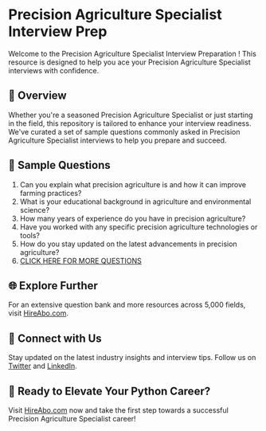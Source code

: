 # Precision Agriculture Specialist Interview Prep

Welcome to the Precision Agriculture Specialist Interview Preparation ! This resource is designed to help you ace your Precision Agriculture Specialist interviews with confidence.

## 🚀 Overview

Whether you're a seasoned Precision Agriculture Specialist or just starting in the field, this repository is tailored to enhance your interview readiness. We've curated a set of sample questions commonly asked in Precision Agriculture Specialist interviews to help you prepare and succeed.

## 📝 Sample Questions

1. Can you explain what precision agriculture is and how it can improve farming practices?
2. What is your educational background in agriculture and environmental science?
3. How many years of experience do you have in precision agriculture?
4. Have you worked with any specific precision agriculture technologies or tools?
5. How do you stay updated on the latest advancements in precision agriculture?
6. [CLICK HERE FOR MORE QUESTIONS](https://hireabo.com/job/10_0_9/Precision%20Agriculture%20Specialist)

## 🌐 Explore Further

For an extensive question bank and more resources across 5,000 fields, visit [HireAbo.com](https://www.hireabo.com).

## 📱 Connect with Us

Stay updated on the latest industry insights and interview tips. Follow us on [Twitter](https://twitter.com/hireabo) and [LinkedIn](https://www.linkedin.com/in/hire-abo-3609972a8/).

## 🚀 Ready to Elevate Your Python Career?

Visit [HireAbo.com](https://www.hireabo.com) now and take the first step towards a successful Precision Agriculture Specialist career!